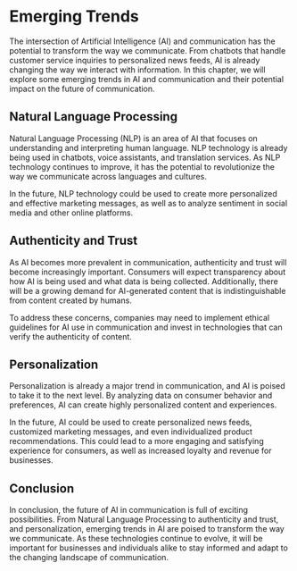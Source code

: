 Emerging Trends
=========================================================

The intersection of Artificial Intelligence (AI) and communication has the potential to transform the way we communicate. From chatbots that handle customer service inquiries to personalized news feeds, AI is already changing the way we interact with information. In this chapter, we will explore some emerging trends in AI and communication and their potential impact on the future of communication.

Natural Language Processing
---------------------------

Natural Language Processing (NLP) is an area of AI that focuses on understanding and interpreting human language. NLP technology is already being used in chatbots, voice assistants, and translation services. As NLP technology continues to improve, it has the potential to revolutionize the way we communicate across languages and cultures.

In the future, NLP technology could be used to create more personalized and effective marketing messages, as well as to analyze sentiment in social media and other online platforms.

Authenticity and Trust
----------------------

As AI becomes more prevalent in communication, authenticity and trust will become increasingly important. Consumers will expect transparency about how AI is being used and what data is being collected. Additionally, there will be a growing demand for AI-generated content that is indistinguishable from content created by humans.

To address these concerns, companies may need to implement ethical guidelines for AI use in communication and invest in technologies that can verify the authenticity of content.

Personalization
---------------

Personalization is already a major trend in communication, and AI is poised to take it to the next level. By analyzing data on consumer behavior and preferences, AI can create highly personalized content and experiences.

In the future, AI could be used to create personalized news feeds, customized marketing messages, and even individualized product recommendations. This could lead to a more engaging and satisfying experience for consumers, as well as increased loyalty and revenue for businesses.

Conclusion
----------

In conclusion, the future of AI in communication is full of exciting possibilities. From Natural Language Processing to authenticity and trust, and personalization, emerging trends in AI are poised to transform the way we communicate. As these technologies continue to evolve, it will be important for businesses and individuals alike to stay informed and adapt to the changing landscape of communication.
